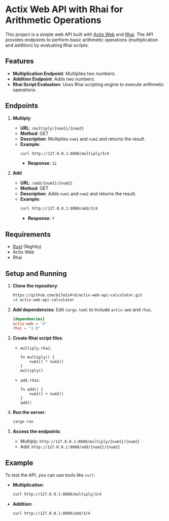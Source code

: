 # Actix Web API with Rhai for Arithmetic Operations

This project is a simple web API built with [Actix Web](https://actix.rs/) and [Rhai](https://rhai.rs/). The API provides endpoints to perform basic arithmetic operations (multiplication and addition) by evaluating Rhai scripts.

## Features

- **Multiplication Endpoint**: Multiplies two numbers.
- **Addition Endpoint**: Adds two numbers.
- **Rhai Script Evaluation**: Uses Rhai scripting engine to execute arithmetic operations.

## Endpoints

1. **Multiply**
    - **URL**: `/multiply/{num1}/{num2}`
    - **Method**: GET
    - **Description**: Multiplies `num1` and `num2` and returns the result.
    - **Example**: 
        ```sh
        curl http://127.0.0.1:8080/multiply/3/4
        ```
      - **Response**: `12`

2. **Add**
    - **URL**: `/add/{num1}/{num2}`
    - **Method**: GET
    - **Description**: Adds `num1` and `num2` and returns the result.
    - **Example**:
        ```sh
        curl http://127.0.0.1:8080/add/3/4
        ```
      - **Response**: `7`

## Requirements

- [Rust](https://www.rust-lang.org/tools/install) (Nightly)
- Actix Web
- Rhai

## Setup and Running

1. **Clone the repository**:
    ```sh
    https://github.com/b17w1z4rd/actix-web-api-calculator.git
    cd actix-web-api-calculator
    ```

2. **Add dependencies**: Edit `Cargo.toml` to include `actix-web` and `rhai`.
    ```toml
    [dependencies]
    actix-web = "4"
    rhai = "1.8"
    ```

3. **Create Rhai script files**:

    - `multiply.rhai`:
        ```rhai
        fn multiply() {
            num1() * num2()
        }
        multiply()
        ```

    - `add.rhai`:
        ```rhai
        fn add() {
            num1() + num2()
        }
        add()
        ```

4. **Run the server**:
    ```sh
    cargo run
    ```

5. **Access the endpoints**:
    - Multiply: `http://127.0.0.1:8080/multiply/{num1}/{num2}`
    - Add: `http://127.0.0.1:8080/add/{num1}/{num2}`

## Example

To test the API, you can use tools like `curl`:

- **Multiplication**:
    ```sh
    curl http://127.0.0.1:8080/multiply/3/4
    ```

- **Addition**:
    ```sh
    curl http://127.0.0.1:8080/add/3/4
    ```

